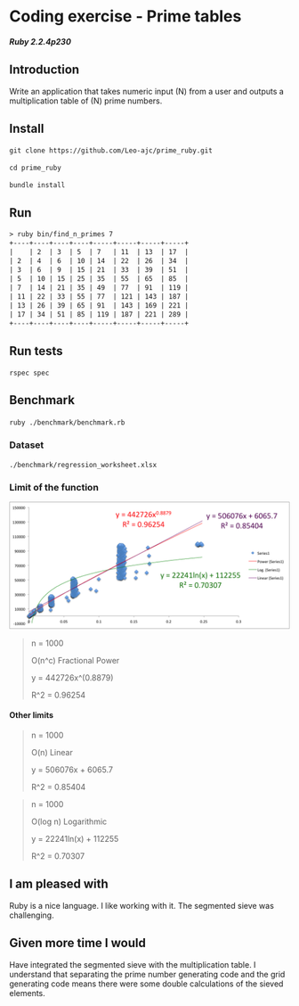 # Coding exercise - Prime tables 
##### Ruby 2.2.4p230

## Introduction
Write an application that takes numeric input (N) from a user and outputs a multiplication table of (N) prime numbers.

## Install
`git clone https://github.com/Leo-ajc/prime_ruby.git`

`cd prime_ruby`

`bundle install`

## Run 
```
> ruby bin/find_n_primes 7                                
+----+----+----+----+-----+-----+-----+-----+
|    | 2  | 3  | 5  | 7   | 11  | 13  | 17  |
| 2  | 4  | 6  | 10 | 14  | 22  | 26  | 34  |
| 3  | 6  | 9  | 15 | 21  | 33  | 39  | 51  |
| 5  | 10 | 15 | 25 | 35  | 55  | 65  | 85  |
| 7  | 14 | 21 | 35 | 49  | 77  | 91  | 119 |
| 11 | 22 | 33 | 55 | 77  | 121 | 143 | 187 |
| 13 | 26 | 39 | 65 | 91  | 143 | 169 | 221 |
| 17 | 34 | 51 | 85 | 119 | 187 | 221 | 289 |
+----+----+----+----+-----+-----+-----+-----+
```

## Run tests
`rspec spec`

## Benchmark
`ruby ./benchmark/benchmark.rb`

### Dataset
`./benchmark/regression_worksheet.xlsx`

### Limit of the function

![Big O Chart](./benchmark/big_o_chart.png)

> n = 1000
>
> O(n^c) Fractional Power
>
> y = 442726x^(0.8879)
>
> R^2 = 0.96254

#### Other limits
> n = 1000
> 
> O(n) Linear
> 
> y = 506076x + 6065.7
> 
> R^2 = 0.85404

> n = 1000
> 
> O(log n) Logarithmic
> 
> y = 22241ln(x) + 112255
>
> R^2 = 0.70307

## I am pleased with
Ruby is a nice language. I like working with it. The segmented sieve was challenging. 

## Given more time I would
Have integrated the segmented sieve with the multiplication table. I understand that separating the prime number generating code and the grid generating code means there were some double calculations of the sieved elements. 






